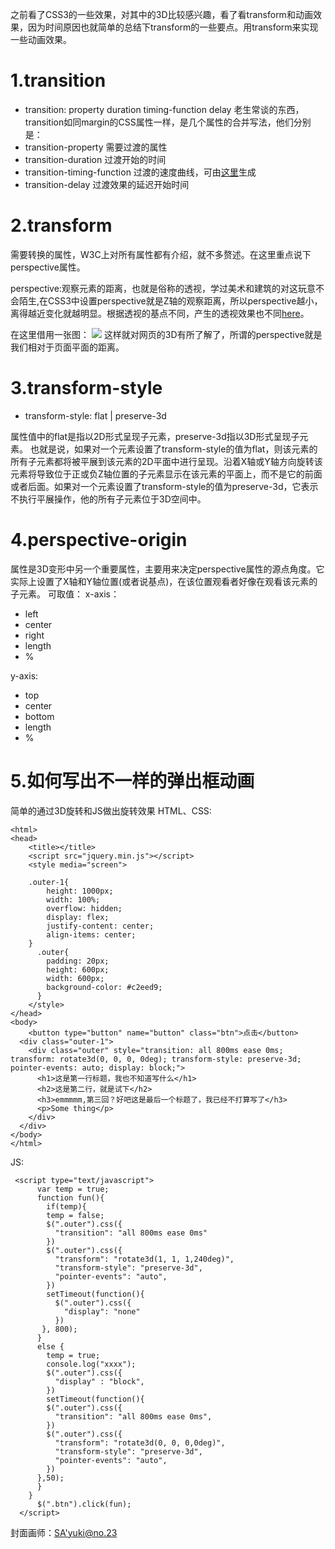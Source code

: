 
之前看了CSS3的一些效果，对其中的3D比较感兴趣，看了看transform和动画效果，因为时间原因也就简单的总结下transform的一些要点。用transform来实现一些动画效果。

# 1.transition

* transition: property duration timing-function delay
老生常谈的东西，transition如同margin的CSS属性一样，是几个属性的合并写法，他们分别是：
* transition-property
需要过渡的属性
* transition-duration
过渡开始的时间
* transition-timing-function
过渡的速度曲线，可由[这里]生成
* transition-delay
过渡效果的延迟开始时间

# 2.transform
需要转换的属性，W3C上对所有属性都有介绍，就不多赘述。在这里重点说下perspective属性。


perspective:观察元素的距离，也就是俗称的透视，学过美术和建筑的对这玩意不会陌生,在CSS3中设置perspective就是Z轴的观察距离，所以perspective越小，离得越近变化就越明显。根据透视的基点不同，产生的透视效果也不同[here]。


在这里借用一张图：
![][2d]
这样就对网页的3D有所了解了，所谓的perspective就是我们相对于页面平面的距离。

# 3.transform-style

* transform-style: flat | preserve-3d

属性值中的flat是指以2D形式呈现子元素，preserve-3d指以3D形式呈现子元素。
也就是说，如果对一个元素设置了transform-style的值为flat，则该元素的所有子元素都将被平展到该元素的2D平面中进行呈现。沿着X轴或Y轴方向旋转该元素将导致位于正或负Z轴位置的子元素显示在该元素的平面上，而不是它的前面或者后面。如果对一个元素设置了transform-style的值为preserve-3d，它表示不执行平展操作，他的所有子元素位于3D空间中。

# 4.perspective-origin

属性是3D变形中另一个重要属性，主要用来决定perspective属性的源点角度。它实际上设置了X轴和Y轴位置(或者说基点)，在该位置观看者好像在观看该元素的子元素。
可取值：
x-axis：

* left
* center
* right
* length
* %

y-axis:

* top
* center
* bottom
* length
* %

# 5.如何写出不一样的弹出框动画
简单的通过3D旋转和JS做出旋转效果
HTML、CSS:
```
<html>
<head>
    <title></title>
    <script src="jquery.min.js"></script>
    <style media="screen">

    .outer-1{
        height: 1000px;
        width: 100%;
        overflow: hidden;
        display: flex;
        justify-content: center;
        align-items: center;
    }
      .outer{
        padding: 20px;
        height: 600px;
        width: 600px;
        background-color: #c2eed9;
      }
    </style>
</head>
<body>
    <button type="button" name="button" class="btn">点击</button>
  <div class="outer-1">
    <div class="outer" style="transition: all 800ms ease 0ms; transform: rotate3d(0, 0, 0, 0deg); transform-style: preserve-3d; pointer-events: auto; display: block;">
      <h1>这是第一行标题，我也不知道写什么</h1>
      <h2>这是第二行，就是试下</h2>
      <h3>emmmmm,第三回？好吧这是最后一个标题了，我已经不打算写了</h3>
      <p>Some thing</p>
    </div>
  </div>
</body>
</html>
```

JS:
```
 <script type="text/javascript">
      var temp = true;
      function fun(){
        if(temp){
        temp = false;
        $(".outer").css({
          "transition": "all 800ms ease 0ms"
        })
        $(".outer").css({
          "transform": "rotate3d(1, 1, 1,240deg)",
          "transform-style": "preserve-3d",
          "pointer-events": "auto",
        })
        setTimeout(function(){
          $(".outer").css({
            "display": "none"
          })
       }, 800);
      }
      else {
        temp = true;
        console.log("xxxx");
        $(".outer").css({
          "display" : "block",
        })
        setTimeout(function(){
        $(".outer").css({
          "transition": "all 800ms ease 0ms",
        })
        $(".outer").css({
          "transform": "rotate3d(0, 0, 0,0deg)",
          "transform-style": "preserve-3d",
          "pointer-events": "auto",
        })
      },50);
      }
    }
      $(".btn").click(fun);
  </script>
```

封面画师：[SA'yuki@no.23]

[这里]:http://cubic-bezier.com
[here]:http://www.zhangxinxu.com/study/201209/transform-perspective-same-rotate.html
[2d]:http://p6894qyp6.bkt.clouddn.com/3d.png
[SA'yuki@no.23]:https://www.pixiv.net/member.php?id=6266532
